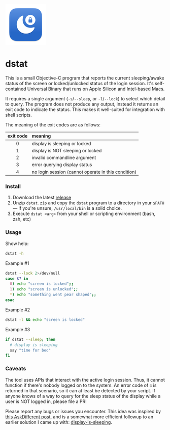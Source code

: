 <img src="./icon.png" width="128">

# dstat

This is a small Objective-C program that reports the current sleeping/awake status of the screen or locked/unlocked status of the login session. It's self-contained Universal Binary that runs on Apple Silicon and Intel-based Macs.

It requires a single argument (`-s`/`--sleep`, or `-l`/`--lock`) to select which detail to query. The program does not produce any output, instead it returns an exit code to indicate the status. This makes it well-suited for integration with shell scripts.

The meaning of the exit codes are as follows:

|exit code|meaning|
|:---:|:---|
|0|display is sleeping or locked|
|1|display is NOT sleeping or locked|
|2|invalid commandline argument|
|3|error querying display status|
|4|no login session (cannot operate in this condition)|

### Install

1. Download the latest [release](https://github.com/luckman212/dstat/releases)
2. Unzip `dstat.zip` and copy the `dstat` program to a directory in your `$PATH` — if you're unsure, `/usr/local/bin` is a solid choice.
3. Execute `dstat <arg>` from your shell or scripting environment (bash, zsh, etc)

### Usage

Show help:
```bash
dstat -h
```

Example #1
```bash
dstat --lock 2>/dev/null
case $? in
  0) echo "screen is locked";;
  1) echo "screen is unlocked";;
  *) echo "something went pear shaped";;
esac
```

Example #2
```bash
dstat -l && echo "screen is locked"
```

Example #3
```bash
if dstat --sleep; then
  # display is sleeping
  say "time for bed"
fi
```

### Caveats

The tool uses APIs that interact with the active login session. Thus, it cannot function if there's nobody logged on to the system. An error code of `4` is returned in that scenario, so it can at least be detected by your script. If anyone knows of a way to query for the sleep status of the display while a user is NOT logged in, please file a PR!

Please report any bugs or issues you encounter. This idea was inspired by [this AskDifferent post][1], and is a somewhat more efficient followup to an earlier solution I came up with: [display-is-sleeping][2].

[1]: https://apple.stackexchange.com/questions/466236/check-if-display-sleep-on-apple-silicon-in-bash
[2]: https://github.com/luckman212/display-is-sleeping
